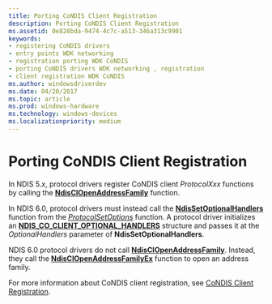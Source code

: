 ```yaml
---
title: Porting CoNDIS Client Registration
description: Porting CoNDIS Client Registration
ms.assetid: 0e828bda-9474-4c7c-a513-346a313c9901
keywords:
- registering CoNDIS drivers
- entry points WDK networking
- registration porting WDK CoNDIS
- porting CoNDIS drivers WDK networking , registration
- client registration WDK CoNDIS
ms.author: windowsdriverdev
ms.date: 04/20/2017
ms.topic: article
ms.prod: windows-hardware
ms.technology: windows-devices
ms.localizationpriority: medium
---
```


# Porting CoNDIS Client Registration





In NDIS 5.*x*, protocol drivers register CoNDIS client *ProtocolXxx* functions by calling the [**NdisClOpenAddressFamily**](https://msdn.microsoft.com/library/windows/hardware/ff550895) function.

In NDIS 6.0, protocol drivers must instead call the [**NdisSetOptionalHandlers**](https://msdn.microsoft.com/library/windows/hardware/ff564550) function from the [*ProtocolSetOptions*](https://msdn.microsoft.com/library/windows/hardware/ff570269) function. A protocol driver initializes an [**NDIS\_CO\_CLIENT\_OPTIONAL\_HANDLERS**](https://msdn.microsoft.com/library/windows/hardware/ff564884) structure and passes it at the *OptionalHandlers* parameter of **NdisSetOptionalHandlers**.

NDIS 6.0 protocol drivers do not call [**NdisClOpenAddressFamily**](https://msdn.microsoft.com/library/windows/hardware/ff550895). Instead, they call the [**NdisClOpenAddressFamilyEx**](https://msdn.microsoft.com/library/windows/hardware/ff561639) function to open an address family.

For more information about CoNDIS client registration, see [CoNDIS Client Registration](condis-client-registration.md).

 

 





